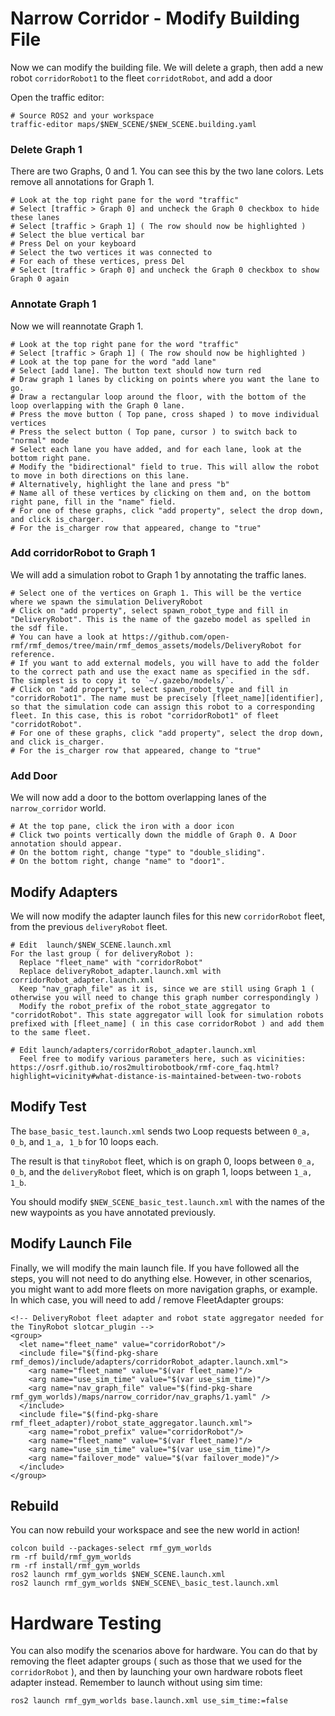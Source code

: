 # Narrow Corridor - Modify Building File
Now we can modify the building file. We will delete a graph, then add a new robot `corridorRobot1` to the fleet `corridotRobot`, and add a door

Open the traffic editor:
```
# Source ROS2 and your workspace
traffic-editor maps/$NEW_SCENE/$NEW_SCENE.building.yaml
```

### Delete Graph 1
There are two Graphs, 0 and 1. You can see this by the two lane colors. Lets remove all annotations for Graph 1.
```
# Look at the top right pane for the word "traffic"
# Select [traffic > Graph 0] and uncheck the Graph 0 checkbox to hide these lanes
# Select [traffic > Graph 1] ( The row should now be highlighted )
# Select the blue vertical bar
# Press Del on your keyboard
# Select the two vertices it was connected to
# For each of these vertices, press Del
# Select [traffic > Graph 0] and uncheck the Graph 0 checkbox to show Graph 0 again
```

### Annotate Graph 1
Now we will reannotate Graph 1. 
```
# Look at the top right pane for the word "traffic"
# Select [traffic > Graph 1] ( The row should now be highlighted )
# Look at the top pane for the word "add lane"
# Select [add lane]. The button text should now turn red
# Draw graph 1 lanes by clicking on points where you want the lane to go. 
# Draw a rectangular loop around the floor, with the bottom of the loop overlapping with the Graph 0 lane.
# Press the move button ( Top pane, cross shaped ) to move individual vertices
# Press the select button ( Top pane, cursor ) to switch back to "normal" mode
# Select each lane you have added, and for each lane, look at the bottom right pane. 
# Modify the "bidirectional" field to true. This will allow the robot to move in both directions on this lane.
# Alternatively, highlight the lane and press "b"
# Name all of these vertices by clicking on them and, on the bottom right pane, fill in the "name" field.
# For one of these graphs, click "add property", select the drop down, and click is_charger.
# For the is_charger row that appeared, change to "true"
```

### Add corridorRobot to Graph 1
We will add a simulation robot to Graph 1 by annotating the traffic lanes.
```
# Select one of the vertices on Graph 1. This will be the vertice where we spawn the simulation DeliveryRobot
# Click on "add property", select spawn_robot_type and fill in "DeliveryRobot". This is the name of the gazebo model as spelled in the sdf file.
# You can have a look at https://github.com/open-rmf/rmf_demos/tree/main/rmf_demos_assets/models/DeliveryRobot for reference.
# If you want to add external models, you will have to add the folder to the correct path and use the exact name as specified in the sdf. The simplest is to copy it to `~/.gazebo/models/`. 
# Click on "add property", select spawn_robot_type and fill in "corridorRobot1". The name must be precisely [fleet_name][identifier], so that the simulation code can assign this robot to a corresponding fleet. In this case, this is robot "corridorRobot1" of fleet "corridotRobot".
# For one of these graphs, click "add property", select the drop down, and click is_charger.
# For the is_charger row that appeared, change to "true"
```

### Add Door
We will now add a door to the bottom overlapping lanes of the `narrow_corridor` world.
```
# At the top pane, click the iron with a door icon
# Click two points vertically down the middle of Graph 0. A Door annotation should appear.
# On the bottom right, change "type" to "double_sliding".
# On the bottom right, change "name" to "door1".
```

## Modify Adapters
We will now modify the adapter launch files for this new `corridorRobot` fleet, from the previous `deliveryRobot` fleet.
```
# Edit  launch/$NEW_SCENE.launch.xml
For the last group ( for deliveryRobot ):
  Replace "fleet_name" with "corridorRobot"
  Replace deliveryRobot_adapter.launch.xml with corridorRobot_adapter.launch.xml
  Keep "nav_graph_file" as it is, since we are still using Graph 1 ( otherwise you will need to change this graph number correspondingly )
  Modify the robot_prefix of the robot_state_aggregator to "corridotRobot". This state aggregator will look for simulation robots prefixed with [fleet_name] ( in this case corridorRobot ) and add them to the same fleet.

# Edit launch/adapters/corridorRobot_adapter.launch.xml
  Feel free to modify various parameters here, such as vicinities: https://osrf.github.io/ros2multirobotbook/rmf-core_faq.html?highlight=vicinity#what-distance-is-maintained-between-two-robots
```

## Modify Test
The `base_basic_test.launch.xml` sends two Loop requests between `0_a, 0_b`, and `1_a, 1_b` for 10 loops each. 

The result is that `tinyRobot` fleet, which is on graph 0, loops between `0_a, 0_b`, and the `deliveryRobot` fleet, which is on graph 1, loops between `1_a, 1_b`.

You should modify `$NEW_SCENE_basic_test.launch.xml` with the names of the new waypoints as you have annotated previously.

## Modify Launch File
Finally, we will modify the main launch file. If you have followed all the steps, you will not need to do anything else. However, in other scenarios, you might want to add more fleets on more navigation graphs, or example. In which case, you will need to add / remove FleetAdapter groups:
```
<!-- DeliveryRobot fleet adapter and robot state aggregator needed for the TinyRobot slotcar_plugin -->
<group>
  <let name="fleet_name" value="corridorRobot"/>
  <include file="$(find-pkg-share rmf_demos)/include/adapters/corridorRobot_adapter.launch.xml">
    <arg name="fleet_name" value="$(var fleet_name)"/>
    <arg name="use_sim_time" value="$(var use_sim_time)"/>
    <arg name="nav_graph_file" value="$(find-pkg-share rmf_gym_worlds)/maps/narrow_corridor/nav_graphs/1.yaml" />
  </include>
  <include file="$(find-pkg-share rmf_fleet_adapter)/robot_state_aggregator.launch.xml">
    <arg name="robot_prefix" value="corridorRobot"/>
    <arg name="fleet_name" value="$(var fleet_name)"/>
    <arg name="use_sim_time" value="$(var use_sim_time)"/>
    <arg name="failover_mode" value="$(var failover_mode)"/>
  </include>
</group>
```

## Rebuild
You can now rebuild your workspace and see the new world in action!
```
colcon build --packages-select rmf_gym_worlds
rm -rf build/rmf_gym_worlds
rm -rf install/rmf_gym_worlds
ros2 launch rmf_gym_worlds $NEW_SCENE.launch.xml
ros2 launch rmf_gym_worlds $NEW_SCENE\_basic_test.launch.xml
```

# Hardware Testing
You can also modify the scenarios above for hardware. You can do that by removing the fleet adapter groups ( such as those that we used for the `corridorRobot` ), and then by launching your own hardware robots fleet adapter instead. Remember to launch without using sim time:
```
ros2 launch rmf_gym_worlds base.launch.xml use_sim_time:=false
```
